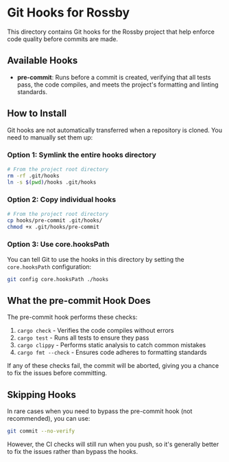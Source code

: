 # Git Hooks for Rossby

This directory contains Git hooks for the Rossby project that help enforce code quality before commits are made.

## Available Hooks

- **pre-commit**: Runs before a commit is created, verifying that all tests pass, the code compiles, and meets the project's formatting and linting standards.

## How to Install

Git hooks are not automatically transferred when a repository is cloned. You need to manually set them up:

### Option 1: Symlink the entire hooks directory

```bash
# From the project root directory
rm -rf .git/hooks
ln -s $(pwd)/hooks .git/hooks
```

### Option 2: Copy individual hooks

```bash
# From the project root directory
cp hooks/pre-commit .git/hooks/
chmod +x .git/hooks/pre-commit
```

### Option 3: Use core.hooksPath

You can tell Git to use the hooks in this directory by setting the `core.hooksPath` configuration:

```bash
git config core.hooksPath ./hooks
```

## What the pre-commit Hook Does

The pre-commit hook performs these checks:

1. `cargo check` - Verifies the code compiles without errors
2. `cargo test` - Runs all tests to ensure they pass
3. `cargo clippy` - Performs static analysis to catch common mistakes
4. `cargo fmt --check` - Ensures code adheres to formatting standards

If any of these checks fail, the commit will be aborted, giving you a chance to fix the issues before committing.

## Skipping Hooks

In rare cases when you need to bypass the pre-commit hook (not recommended), you can use:

```bash
git commit --no-verify
```

However, the CI checks will still run when you push, so it's generally better to fix the issues rather than bypass the hooks.
